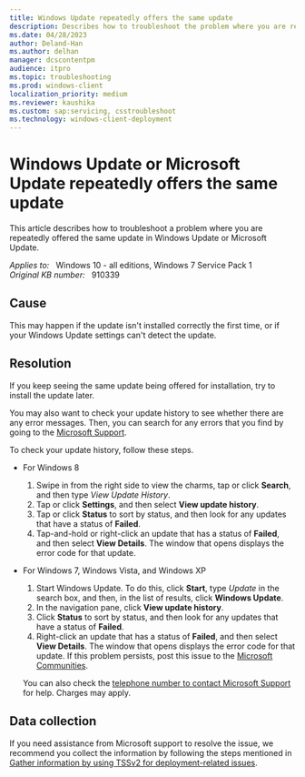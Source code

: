 ```yaml
---
title: Windows Update repeatedly offers the same update
description: Describes how to troubleshoot the problem where you are repeatedly offered the same update in Windows Update or Microsoft Update.
ms.date: 04/28/2023
author: Deland-Han
ms.author: delhan
manager: dcscontentpm
audience: itpro
ms.topic: troubleshooting
ms.prod: windows-client
localization_priority: medium
ms.reviewer: kaushika
ms.custom: sap:servicing, csstroubleshoot
ms.technology: windows-client-deployment
---
```

# Windows Update or Microsoft Update repeatedly offers the same update

This article describes how to troubleshoot a problem where you are repeatedly offered the same update in Windows Update or Microsoft Update.

_Applies to:_ &nbsp; Windows 10 - all editions, Windows 7 Service Pack 1  
_Original KB number:_ &nbsp; 910339

## Cause

This may happen if the update isn't installed correctly the first time, or if your Windows Update settings can't detect the update.

## Resolution

If you keep seeing the same update being offered for installation, try to install the update later.

You may also want to check your update history to see whether there are any error messages. Then, you can search for any errors that you find by going to the [Microsoft Support](https://support.microsoft.com).

To check your update history, follow these steps.

- For Windows 8

    1. Swipe in from the right side to view the charms, tap or click **Search**, and then type *View Update History*.
    2. Tap or click **Settings**, and then select **View update history**.
    3. Tap or click **Status** to sort by status, and then look for any updates that have a status of **Failed**.
    4. Tap-and-hold or right-click an update that has a status of **Failed**, and then select **View Details**. The window that opens displays the error code for that update.

- For Windows 7, Windows Vista, and Windows XP

    1. Start Windows Update. To do this, click **Start**, type *Update* in the search box, and then, in the list of results, click **Windows Update**.
    2. In the navigation pane, click **View update history**.
    3. Click **Status** to sort by status, and then look for any updates that have a status of **Failed**.
    4. Right-click an update that has a status of **Failed**, and then select **View Details**. The window that opens displays the error code for that update. If this problem persists, post this issue to the [Microsoft Communities](https://answers.microsoft.com/?auth=1).

    You can also check the [telephone number to contact Microsoft Support](https://support.microsoft.com/contactus/) for help. Charges may apply.

## Data collection

If you need assistance from Microsoft support to resolve the issue, we recommend you collect the information by following the steps mentioned in [Gather information by using TSSv2 for deployment-related issues](../windows-troubleshooters/gather-information-using-tssv2-deployment.md).
